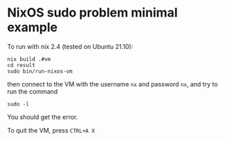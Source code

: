 # NixOS sudo problem minimal example

To run with nix 2.4 (tested on Ubuntu 21.10):
```
nix build .#vm
cd result
sudo bin/run-nixos-vm
```
then connect to the VM with the username `nx` and password `nx`, and try to run the command
```
sudo -l
```
You should get the error.

To quit the VM, press `CTRL+A X`
